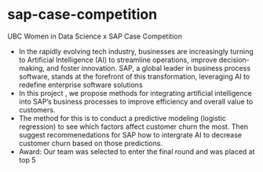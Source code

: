 # sap-case-competition
UBC Women in Data Science x SAP Case Competition
- In the rapidly evolving tech industry, businesses are increasingly turning to
Artificial Intelligence (AI) to streamline operations, improve decision-making,
and foster innovation. SAP, a global leader in business process software,
stands at the forefront of this transformation, leveraging AI to redefine
enterprise software solutions
- In this project , we propose methods for integrating artificial intelligence into SAP’s business
processes to improve efficiency and overall value to customers.
- The method for this is to conduct a predictive modeling (logistic regression) to see which factors affect customer churn the most.
Then suggest recommenedations for SAP how to intergrate AI to decrease customer churn based on those predictions.
- Award: Our team was selected to enter the final round and was placed at top 5 
